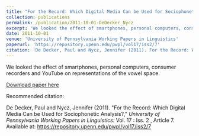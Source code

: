 ```yaml
---
title: "For the Record: Which Digital Media Can be Used for Sociophonetic Analysis?"
collection: publications
permalink: /publication/2011-10-01-DeDecker_Nycz
excerpt: 'We looked the effect of smartphones, personal computers, consumer recorders and YouTube on representations of the vowel space.'
date: 2011-10-01
venue: 'University of Pennsylvania Working Papers in Linguistics'
paperurl: 'https://repository.upenn.edu/pwpl/vol17/iss2/7'
citation: 'De Decker, Paul and Nycz, Jennifer (2011). For the Record: Which Digital Media Can be Used for Sociophonetic Analysis?, <i>University of Pennsylvania Working Papers in Linguistics:</i> Vol. 17 : Iss. 2 , Article 7.'
---
```

We looked the effect of smartphones, personal computers, consumer recorders and YouTube on representations of the vowel space.

[Download paper here](https://repository.upenn.edu/pwpl/vol17/iss2/7)

Recommended citation:

De Decker, Paul and Nycz, Jennifer (2011). "For the Record: Which Digital Media Can be Used for Sociophonetic Analysis?," <i>University of Pennsylvania Working Papers in Linguistics:</i> Vol. 17 : Iss. 2 , Article 7.
Available at: https://repository.upenn.edu/pwpl/vol17/iss2/7

